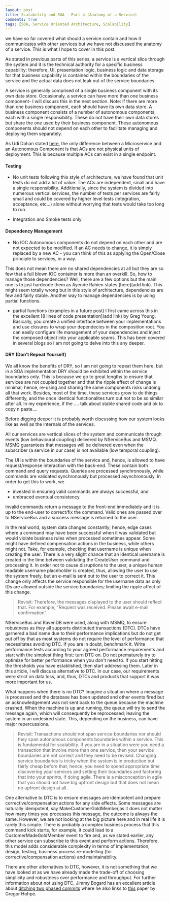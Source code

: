 ```yaml
---
layout: post
title: Scalability and SOA - Part 4 (Anatomy of a Service)
comments: true
tags: [SOA, Service Oriented Architecture, Scalability]
---
```


we have so far covered what should a service contain and how it communicates with other services but we have not discussed the anatomy of a service. This is what I hope to cover in this post.

As stated in previous parts of this series, a service is a vertical slice through the system and it is the technical authority for a specific business capability; therefore, UI, presentation logic, business logic and data storage for that business capability is contained within the boundaries of the service and the actual data does not leak out of the service boundaries.

A service is generally comprised of a single business component with its own data store. Occasionaly, a service can have more than one business component- I will discuss this in the next section. Note: if there are more than one business component, each should have its own data store. A business component consists of a number of autonomous components, each with a single responsibility. These do not have their own data stores but share the one used by their business component. These autonomous components should not depend on each other to facilitate managing and deploying them separately.

As Udi Dahan stated [here](), the only difference between a Microservice and an Autonomous Component is that ACs are not physical units of deployment. This is because multiple ACs can exist in a single endpoint.



#### Testing
- No unit tests
following this style of architecture, we have found that unit tests do not add a lot of value. The ACs are independent, small and have a single responsibility. Additionally, since the system is divided into numerous vertical services, the number of tests per services are fairly small and could be covered by higher level tests (integration, acceptance, etc...) alone without worrying that tests would take too long to run.

- Integration and Smoke tests only

#### Dependency Management 
- No IOC 
Autonomous components do not depend on each other and are not expected to be modified. If an AC needs to change, it is simply replaced by a new AC - you can think of this as applying the Open/Close principle to services, in a way.

This does not mean there are no shared dependencies at all but they are so few that a full blown IOC container is more than an overkill. So, how to manage those dependencies? Well, there are a few options but the main one is to just hardcode them as Ayende Rahien states [here](add link). This might seem totally wrong but in this style of architecture, dependencies are few and fairly stable. Another way to manage dependencies is by using partial functions.

- partial functions (examples in a future post)
I first came across this in the excellent [8 lines of code presentation](add link) by Greg Young. Basically, you create a unified interface between your implementations and use closures to wrap your dependecies in the composition root. You can easily configure life management of your dependencies and inject the composed object into your applicable seams. This has been covered in several blogs so I am not going to delve into this any deeper.

#### DRY (Don't Repeat Yourself)
We all know the benefits of DRY, so I am not going to repeat them here, but in a SOA implementation DRY should be exhibited within the service boundaries only. This is because we go to great lengths to ensure that services are not coupled together and that the ripple effect of change is minimal; hence, re-using and sharing the same components risks undoing all that work. Besides, most of the time, these services grow to do things differently, and the once identical functionalites turn out not to be so similar after all. In my experience, if the .... talk about stable shared code and ok to copy n paste....

Before digging deeper it is probably worth discussing how our system looks like as well as the internals of the services.

All our services are vertical slices of the system and communicate through events (low behavioural coupling) delivered by NServiceBus and MSMQ. MSMQ guarantees that messages will be delivered even when the subscriber (a service in our case) is not available (low temporal coupling). 

The UI is within the boundaries of the service and, hence, is allowed to have request/response interaction with the back-end. These contain both command and query requests. Queries are processed synchronously, while commands are validated synchronously but processed asynchronously. In order to get this to work, we
 
- invested in ensuring valid commands are always successful, and
- embraced eventual consistency.

Invalid commands return a message to the front-end immediately and it is up to the end-user to correct/fix the command. Valid ones are passed over to NServiceBus and a success message is returned to the user.

In the real world, system data changes constantly; hence, edge cases where a command may have been successful when it was validated but would violate business rules when processed sometimes appear. Some might have defined compensation actions in the business, while others might not. Take, for example, checking that username is unique when creating the user. There is a very slight chance that an identical username is created in the time between validating the CreateUser command and processing it. In order not to cause disruptions to the user, a unique human readable username placeholder is created, thus, allowing the user to use the system freely, but an e-mail is sent out to the user to correct it. This change only affects the service responsible for the username data as only IDs are allowed outside the service boundaries; limiting the ripple affect of this change. 

>Revisit: Therefore, the messages displayed to the user should reflect that. For example, "Request was received. Please await e-mail confirmation".

NServiceBus and RavenDB were used, along with MSMQ, to ensure robustness as they all supports distributed transactions (DTC). DTCs have garnered a bad name due to their performance implications but do not get put off by that as most systems do not require the level of performance that necessitates avoiding DTC. If you are in doubt, benchmark it. Write performance tests according to your agreed performance requirements and start with the simplest thing first: turn DTC on. Do not prematurely try to optimize for better performance when you don't need to. If you start hitting the thresholds you have established, then start addressing them. Later in this article, I will discuss alternative to DTC. In our case, our requirements were strict on data loss, and, thus, DTCs and products that support it was more important for us. 

What happens when there is no DTC? Imagine a situation where a message is processed and the database has been updated and other events fired but an acknowledgement was not sent back to the queue because the machine crashed. When the machine is up and running, the queue will try to send the message again, which will consequently be reprocessed; leaving the system in an undesired state. This, depending on the business, can have major repercussions.

>Revisit: Transactions should not span service boundaries nor should they span autonomous components boundaries within a service. This is fundamental for scalability. If you are in a situation were you need a transaction that involve more than one service, then your service boundaries are not correct and they need to be revised. Changing service boundaries is tricky when the system is in production but fairly cheap before that, hence, you need to spend appropriate time discovering your services and setting their boundaries and factoring that into your sprints, if doing agile. There is a misconception in agile that you should not have big upfront design but that does not mean no upfront design at all.

One alternative to DTC is to ensure messages are idempotent and prepare corrective/compensation actions for any side effects. Some messages are naturally idempotent, say MakeCustomerGoldMember,as it does not matter how many times you processes this message, the outcome is always the same. However, we are not looking at the big picture here and in real life it is rarely this simple. There is probably a complex business process that this command kick starts, for example, it could lead to a CustomerMadeGoldMember event to fire and, as we stated earlier, any other service can subscribe to this event and perform actions. Therefore, this model adds considerable complexity in terms of implementation, design, testing, business process re-modelling (for corrective/compensation actions) and maintainability.


There are other alternatives to DTC, however, it is not something that we have looked at as we have already made the trade-off of choosing simplicity and robustness over performance and throughput. For further information about not using DTC, Jimmy Bogard has an excellent article about [ditching two phased commits](http://lostechies.com/jimmybogard/2013/05/09/ditching-two-phased-commits/) where he also links to [this](http://www.enterpriseintegrationpatterns.com/docs/IEEE_Software_Design_2PC.pdf) paper by Gregor Hohpe.


